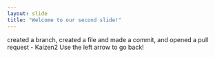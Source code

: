 ```yaml
---
layout: slide
title: "Welcome to our second slide!"
---
```

created a branch, created a file and made a commit, and opened a pull request - Kaizen2
Use the left arrow to go back!

